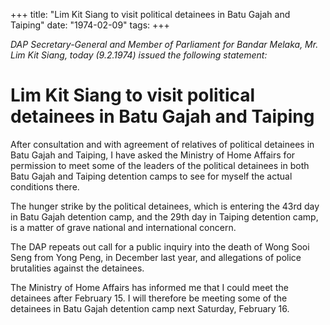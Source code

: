+++ 
title: "Lim Kit Siang to visit political detainees in Batu Gajah and Taiping"
date: "1974-02-09"
tags:
+++

_DAP Secretary-General and Member of Parliament for Bandar Melaka, Mr. Lim Kit Siang, today (9.2.1974) issued the following statement:_

# Lim Kit Siang to visit political detainees in Batu Gajah and Taiping

After consultation and with agreement of relatives of political detainees in Batu Gajah and Taiping, I have asked the Ministry of Home Affairs for permission to meet some of the leaders of the political detainees in both Batu Gajah and Taiping detention camps to see for myself the actual conditions there.</u>

The hunger strike by the political detainees, which is entering the 43rd day in Batu Gajah detention camp, and the 29th day in Taiping detention camp, is a matter of grave national and international concern.

The DAP repeats out call for a public inquiry into the death of Wong Sooi Seng from Yong Peng, in December last year, and allegations of police brutalities against the detainees.

The Ministry of Home Affairs has informed me that I could meet the detainees after February 15. I will therefore be meeting some of the detainees in Batu Gajah detention camp next Saturday, February 16.
 
